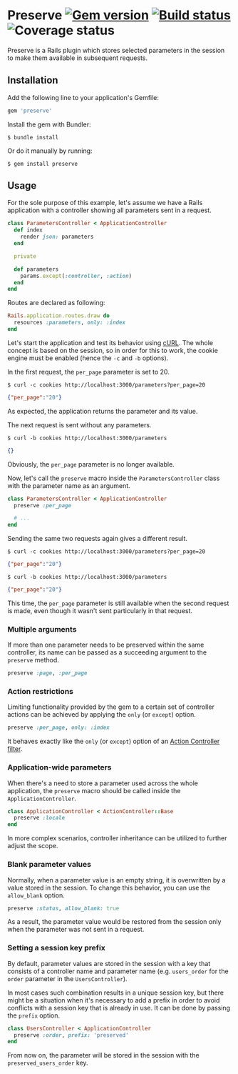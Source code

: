 # Preserve [![Gem version](https://img.shields.io/gem/v/preserve)](https://rubygems.org/gems/preserve) [![Build status](https://img.shields.io/travis/pienkowb/preserve/develop)](https://travis-ci.org/pienkowb/preserve) ![Coverage status](https://img.shields.io/coveralls/github/pienkowb/preserve/develop)

Preserve is a Rails plugin which stores selected parameters in the session to make them available in subsequent requests.

## Installation

Add the following line to your application's Gemfile:

```ruby
gem 'preserve'
```

Install the gem with Bundler:

```
$ bundle install
```

Or do it manually by running:

```
$ gem install preserve
```

## Usage

For the sole purpose of this example, let's assume we have a Rails application with a controller showing all parameters sent in a request.

```ruby
class ParametersController < ApplicationController
  def index
    render json: parameters
  end

  private

  def parameters
    params.except(:controller, :action)
  end
end
```

Routes are declared as following:

```ruby
Rails.application.routes.draw do
  resources :parameters, only: :index
end
```

Let's start the application and test its behavior using [cURL](https://curl.haxx.se/).
The whole concept is based on the session, so in order for this to work, the cookie engine must be enabled (hence the `-c` and `-b` options).

In the first request, the `per_page` parameter is set to 20.

```
$ curl -c cookies http://localhost:3000/parameters?per_page=20
```
```json
{"per_page":"20"}
```

As expected, the application returns the parameter and its value.

The next request is sent without any parameters.

```
$ curl -b cookies http://localhost:3000/parameters
```
```json
{}
```

Obviously, the `per_page` parameter is no longer available.

Now, let's call the `preserve` macro inside the `ParametersController` class with the parameter name as an argument.

```ruby
class ParametersController < ApplicationController
  preserve :per_page

  # ...
end
```

Sending the same two requests again gives a different result.

```
$ curl -c cookies http://localhost:3000/parameters?per_page=20
```
```json
{"per_page":"20"}
```

```
$ curl -b cookies http://localhost:3000/parameters
```
```json
{"per_page":"20"}
```

This time, the `per_page` parameter is still available when the second request is made, even though it wasn't sent particularly in that request.

### Multiple arguments

If more than one parameter needs to be preserved within the same controller, its name can be passed as a succeeding argument to the `preserve` method.

```ruby
preserve :page, :per_page
```

### Action restrictions

Limiting functionality provided by the gem to a certain set of controller actions can be achieved by applying the `only` (or `except`) option.

```ruby
preserve :per_page, only: :index
```

It behaves exactly like the `only` (or `except`) option of an [Action Controller filter](https://guides.rubyonrails.org/action_controller_overview.html#filters).

### Application-wide parameters

When there's a need to store a parameter used across the whole application, the `preserve` macro should be called inside the `ApplicationController`.

```ruby
class ApplicationController < ActionController::Base
  preserve :locale
end
```

In more complex scenarios, controller inheritance can be utilized to further adjust the scope.

### Blank parameter values

Normally, when a parameter value is an empty string, it is overwritten by a value stored in the session.
To change this behavior, you can use the `allow_blank` option.

```ruby
preserve :status, allow_blank: true
```

As a result, the parameter value would be restored from the session only when the parameter was not sent in a request.

### Setting a session key prefix

By default, parameter values are stored in the session with a key that consists of a controller name and parameter name (e.g. `users_order` for the `order` parameter in the `UsersController`).

In most cases such combination results in a unique session key, but there might be a situation when it's necessary to add a prefix in order to avoid conflicts with a session key that is already in use.
It can be done by passing the `prefix` option.

```ruby
class UsersController < ApplicationController
  preserve :order, prefix: 'preserved'
end
```

From now on, the parameter will be stored in the session with the `preserved_users_order` key.
